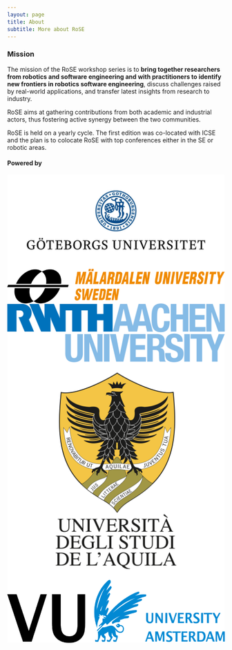 ```yaml
---
layout: page
title: About
subtitle: More about RoSE
---
```


### Mission

The mission of the RoSE workshop series is to **bring together researchers from robotics and software engineering and with practitioners to identify new frontiers in robotics software engineering**, discuss challenges raised by real-world applications, and transfer latest insights from research to industry. 

RoSE aims at gathering contributions from both academic and industrial actors, thus fostering active synergy between the two communities.

RoSE is held on a yearly cycle. The first edition was co-located with ICSE and the plan is to colocate RoSE with top conferences either in the SE or robotic areas. 

#### Powered by


<img src="/logos/gu.jpg"
     alt="GU"
     style="float: left; margin-right: 10px;" />
<img src="/logos/mdh.png"
     alt="MDH"
     style="float: left; margin-right: 10px;" />
<img src="/logos/rwth.png"
     alt="RWTH"
     style="float: left; margin-right: 10px;" />
<img src="/logos/univaq.png"
     alt="UNIVAQ"
     style="float: left; margin-right: 10px;" />
<img src="/logos/vu.png"
     alt="VU"
     style="float: left; margin-right: 10px;" />